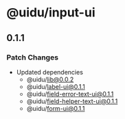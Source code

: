 # @uidu/input-ui

## 0.1.1

### Patch Changes

- Updated dependencies
  - @uidu/lib@0.0.2
  - @uidu/label-ui@0.1.1
  - @uidu/field-error-text-ui@0.1.1
  - @uidu/field-helper-text-ui@0.1.1
  - @uidu/form-ui@0.1.1
